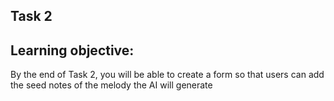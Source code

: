 ## Task 2

## Learning objective:
By the end of Task 2, you will be able to create a form so that users can add the seed notes of the melody the AI will generate